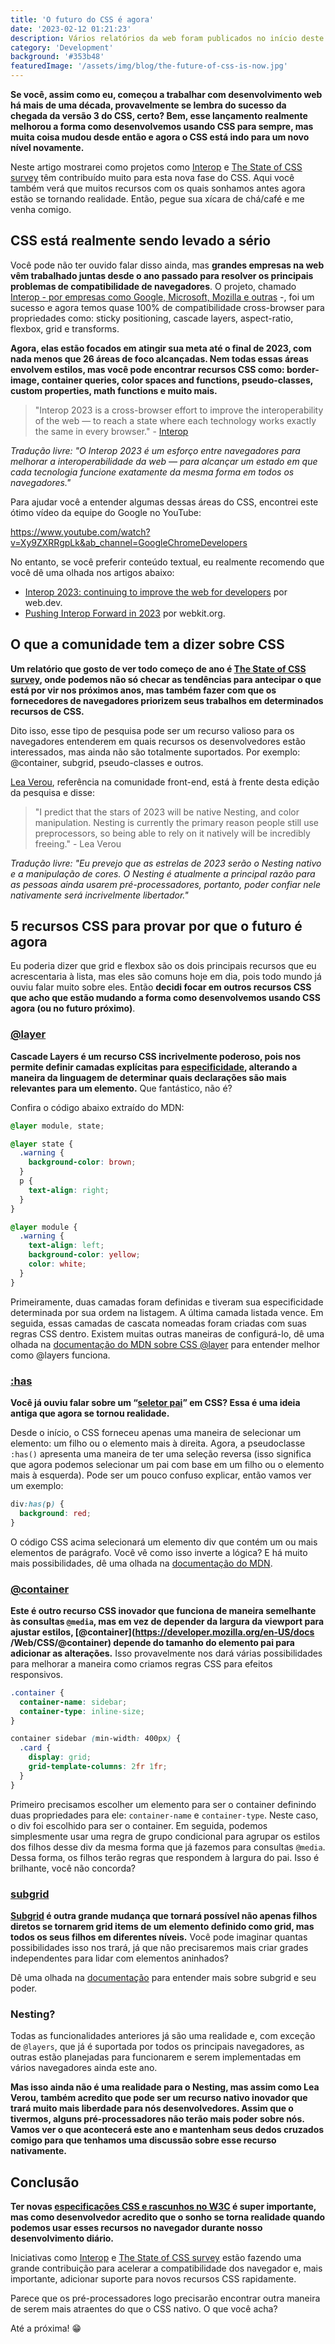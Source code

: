 ```yaml
---
title: 'O futuro do CSS é agora'
date: '2023-02-12 01:21:23'
description: Vários relatórios da web foram publicados no início deste ano e darei a você um resumo do que está acontecendo em torno do CSS e quais são os melhores recursos que podemos esperar para este ano.
category: 'Development'
background: '#353b48'
featuredImage: '/assets/img/blog/the-future-of-css-is-now.jpg'
---
```


**Se você, assim como eu, começou a trabalhar com desenvolvimento web há mais de uma década, provavelmente se lembra do sucesso da chegada da versão 3 do CSS, certo? Bem, esse lançamento realmente melhorou a forma como desenvolvemos usando CSS para sempre, mas muita coisa mudou desde então e agora o CSS está indo para um novo nível novamente.**

Neste artigo mostrarei como projetos como [Interop](https://wpt.fyi/interop-2023) e [The State of CSS survey](https://2022.stateofcss.com/en-US/) têm contribuído muito para esta nova fase do CSS. Aqui você também verá que muitos recursos com os quais sonhamos antes agora estão se tornando realidade. Então, pegue sua xícara de chá/café e me venha comigo.

## CSS está realmente sendo levado a sério

Você pode não ter ouvido falar disso ainda, mas **grandes empresas na web vêm trabalhado juntas desde o ano passado para resolver os principais problemas de compatibilidade de navegadores**. O projeto, chamado [Interop - por empresas como Google, Microsoft, Mozilla e outras](https://wpt.fyi/interop-2023) -, foi um sucesso e agora temos quase 100% de compatibilidade cross-browser para propriedades como: sticky positioning, cascade layers, aspect-ratio, flexbox, grid e transforms.

**Agora, elas estão focados em atingir sua meta até o final de 2023, com nada menos que 26 áreas de foco alcançadas. Nem todas essas áreas envolvem estilos, mas você pode encontrar recursos CSS como: border-image, container queries, color spaces and functions, pseudo-classes, custom properties, math functions e muito mais.**

> "Interop 2023 is a cross-browser effort to improve the interoperability of the web — to reach a state where each technology works exactly the same in every browser." - [Interop](https://wpt.fyi/interop-2023)

_Tradução livre: "O Interop 2023 é um esforço entre navegadores para melhorar a interoperabilidade da web — para alcançar um estado em que cada tecnologia funcione exatamente da mesma forma em todos os navegadores."_

Para ajudar você a entender algumas dessas áreas do CSS, encontrei este ótimo vídeo da equipe do Google no YouTube:

https://www.youtube.com/watch?v=Xy9ZXRRgpLk&ab_channel=GoogleChromeDevelopers

No entanto, se você preferir conteúdo textual, eu realmente recomendo que você dê uma olhada nos artigos abaixo:

- [Interop 2023: continuing to improve the web for developers](https://web.dev/interop-2023/) por web.dev.
- [Pushing Interop Forward in 2023](https://webkit.org/blog/13706/interop-2023/) por webkit.org.

## O que a comunidade tem a dizer sobre CSS

**Um relatório que gosto de ver todo começo de ano é [The State of CSS survey](https://2022.stateofcss.com/en-US/), onde podemos não só checar as tendências para antecipar o que está por vir nos próximos anos, mas também fazer com que os fornecedores de navegadores priorizem seus trabalhos em determinados recursos de CSS.**

Dito isso, esse tipo de pesquisa pode ser um recurso valioso para os navegadores entenderem em quais recursos os desenvolvedores estão interessados, mas ainda não são totalmente suportados. Por exemplo: @container, subgrid, pseudo-classes e outros.

[Lea Verou](https://lea.verou.me/), referência na comunidade front-end, está à frente desta edição da pesquisa e disse:

> "I predict that the stars of 2023 will be native Nesting, and color manipulation. Nesting is currently the primary reason people still use preprocessors, so being able to rely on it natively will be incredibly freeing." - Lea Verou

_Tradução livre: "Eu prevejo que as estrelas de 2023 serão o Nesting nativo e a manipulação de cores. O Nesting é atualmente a principal razão para as pessoas ainda usarem pré-processadores, portanto, poder confiar nele nativamente será incrivelmente libertador."_

## 5 recursos CSS para provar por que o futuro é agora

Eu poderia dizer que grid e flexbox são os dois principais recursos que eu acrescentaria à lista, mas eles são comuns hoje em dia, pois todo mundo já ouviu falar muito sobre eles. Então **decidi focar em outros recursos CSS que acho que estão mudando a forma como desenvolvemos usando CSS agora (ou no futuro próximo)**.

### [@layer](https://developer.mozilla.org/en-US/docs/Web/CSS/@layer)

**Cascade Layers é um recurso CSS incrivelmente poderoso, pois nos permite definir camadas explícitas para [especificidade](https://developer.mozilla.org/en-US/docs/Web/CSS/Specificity), alterando a maneira da linguagem de determinar quais declarações são mais relevantes para um elemento.** Que fantástico, não é?

Confira o código abaixo extraído do MDN:

```css
@layer module, state;

@layer state {
  .warning {
    background-color: brown;
  }
  p {
    text-align: right;
  }
}

@layer module {
  .warning {
    text-align: left;
    background-color: yellow;
    color: white;
  }
}
```

Primeiramente, duas camadas foram definidas e tiveram sua especificidade determinada por sua ordem na listagem. A última camada listada vence. Em seguida, essas camadas de cascata nomeadas foram criadas com suas regras CSS dentro. Existem muitas outras maneiras de configurá-lo, dê uma olhada na [documentação do MDN sobre CSS @layer](https://developer.mozilla.org/en-US/docs/Web/CSS/@layer) para entender melhor como @layers funciona.

### [:has](https://developer.mozilla.org/en-US/docs/Web/CSS/:has)

**Você já ouviu falar sobre um “[seletor pai](https://css-tricks.com/parent-selectors-in-css/)” em CSS? Essa é uma ideia antiga que agora se tornou realidade.**

Desde o início, o CSS forneceu apenas uma maneira de selecionar um elemento: um filho ou o elemento mais à direita. Agora, a pseudoclasse `:has()` apresenta uma maneira de ter uma seleção reversa (isso significa que agora podemos selecionar um pai com base em um filho ou o elemento mais à esquerda). Pode ser um pouco confuso explicar, então vamos ver um exemplo:

```css
div:has(p) {
  background: red;
}
```

O código CSS acima selecionará um elemento div que contém um ou mais elementos de parágrafo. Você vê como isso inverte a lógica? E há muito mais possibilidades, dê uma olhada na [documentação do MDN](https://developer.mozilla.org/en-US/docs/Web/CSS/:has).

### [@container](https://developer.mozilla.org/en-US/docs/Web/CSS/@container)

**Este é outro recurso CSS inovador que funciona de maneira semelhante às consultas `@media`, mas em vez de depender da largura da viewport para ajustar estilos, [@container](https://developer.mozilla.org/en-US/docs /Web/CSS/@container) depende do tamanho do elemento pai para adicionar as alterações.** Isso provavelmente nos dará várias possibilidades para melhorar a maneira como criamos regras CSS para efeitos responsivos.

```css
.container {
  container-name: sidebar;
  container-type: inline-size;
}

container sidebar (min-width: 400px) {
  .card {
    display: grid;
    grid-template-columns: 2fr 1fr;
  }
}
```

Primeiro precisamos escolher um elemento para ser o container definindo duas propriedades para ele: `container-name` e `container-type`. Neste caso, o div foi escolhido para ser o container. Em seguida, podemos simplesmente usar uma regra de grupo condicional para agrupar os estilos dos filhos desse div da mesma forma que já fazemos para consultas `@media`. Dessa forma, os filhos terão regras que respondem à largura do pai. Isso é brilhante, você não concorda?

### [subgrid](https://developer.mozilla.org/en-US/docs/Web/CSS/CSS_Grid_Layout/Subgrid)

**[Subgrid](https://developer.mozilla.org/en-US/docs/Web/CSS/CSS_Grid_Layout/Subgrid) é outra grande mudança que tornará possível não apenas filhos diretos se tornarem grid items de um elemento definido como grid, mas todos os seus filhos em diferentes níveis.** Você pode imaginar quantas possibilidades isso nos trará, já que não precisaremos mais criar grades independentes para lidar com elementos aninhados?

Dê uma olhada na [documentação](https://developer.mozilla.org/en-US/docs/Web/CSS/CSS_Grid_Layout/Subgrid) para entender mais sobre subgrid e seu poder.

### Nesting?

Todas as funcionalidades anteriores já são uma realidade e, com exceção de `@layers`, que já é suportada por todos os principais navegadores, as outras estão planejadas para funcionarem e serem implementadas em vários navegadores ainda este ano.

**Mas isso ainda não é uma realidade para o Nesting, mas assim como Lea Verou, também acredito que pode ser um recurso nativo inovador que trará muito mais liberdade para nós desenvolvedores. Assim que o tivermos, alguns pré-processadores não terão mais poder sobre nós. Vamos ver o que acontecerá este ano e mantenham seus dedos cruzados comigo para que tenhamos uma discussão sobre esse recurso nativamente.**

## Conclusão

**Ter novas [especificações CSS e rascunhos no W3C](https://www.w3.org/Style/CSS/current-work.en.html) é super importante, mas como desenvolvedor acredito que o sonho se torna realidade quando podemos usar esses recursos no navegador durante nosso desenvolvimento diário.**

Iniciativas como [Interop](https://wpt.fyi/interop-2023) e [The State of CSS survey](https://2022.stateofcss.com/en-US/) estão fazendo uma grande contribuição para acelerar a compatibilidade dos navegador e, mais importante, adicionar suporte para novos recursos CSS rapidamente.

Parece que os pré-processadores logo precisarão encontrar outra maneira de serem mais atraentes do que o CSS nativo. O que você acha?

Até a próxima! 😁
